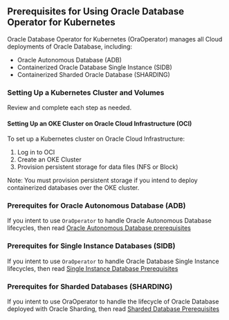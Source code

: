 #

## Prerequisites for Using Oracle Database Operator for Kubernetes

Oracle Database Operator for Kubernetes (OraOperator) manages all Cloud deployments of Oracle Database, including:

* Oracle Autonomous Database (ADB)
* Containerized Oracle Database Single Instance (SIDB)
* Containerized Sharded Oracle Database (SHARDING)

### Setting Up a Kubernetes Cluster and Volumes
Review and complete each step as needed.

#### Setting Up an OKE Cluster on Oracle Cloud Infrastructure (OCI)

To set up a Kubernetes cluster on Oracle Cloud Infrastructure:

1. Log in to OCI
1. Create an OKE Cluster
1. Provision persistent storage for data files (NFS or Block)

Note: You must provision persistent storage if you intend to deploy containerized databases over the OKE cluster.

### Prerequites for Oracle Autonomous Database (ADB)

If you intent to use `OraOperator` to handle Oracle Autonomous Database lifecycles, then read [Oracle Autonomous Database prerequisites](./docs/adb/ADB_PREREQUISITES.md)

### Prerequites for Single Instance Databases (SIDB)

If you intent to use `OraOperator` to handle Oracle Database Single Instance lifecycles, then read [Single Instance Database Prerequisites](./docs/sidb/SIDB_PREREQUISITES.md)

### Prerequites for Sharded Databases (SHARDING)  

 If you intent to use OraOperator to handle the lifecycle of Oracle Database deployed with Oracle Sharding, then read [Sharded Database Prerequisites](./docs/sharding/README.md#prerequsites-for-running-oracle-sharding-database-controller)
